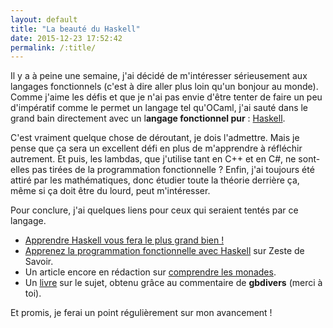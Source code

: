 ```yaml
---
layout: default
title: "La beauté du Haskell"
date: 2015-12-23 17:52:42
permalink: /:title/
---
```

Il y a à peine une semaine, j'ai décidé de m'intéresser sérieusement aux langages fonctionnels (c'est à dire aller plus loin qu'un bonjour au monde). Comme j'aime les défis et que je n'ai pas envie d'être tenter de faire un peu d'impératif comme le permet un langage tel qu'OCaml, j'ai sauté dans le grand bain directement avec un l**angage fonctionnel pur** : [Haskell](https://fr.wikipedia.org/wiki/Haskell).

C'est vraiment quelque chose de déroutant, je dois l'admettre. Mais je pense que ça sera un excellent défi en plus de m'apprendre à réfléchir autrement. Et puis, les lambdas, que j'utilise tant en C++ et en C#, ne sont-elles pas tirées de la programmation fonctionnelle ? Enfin, j'ai toujours été attiré par les mathématiques, donc étudier toute la théorie derrière ça, même si ça doit être du lourd, peut m'intéresser.

Pour conclure, j'ai quelques liens pour ceux qui seraient tentés par ce langage.

*   [Apprendre Haskell vous fera le plus grand bien !](http://lyah.haskell.fr/)
*   [Apprenez la programmation fonctionnelle avec Haskell](https://zestedesavoir.com/tutoriels/674/apprenez-la-programmation-fonctionnelle-avec-haskell/) sur Zeste de Savoir.
*   Un article encore en rédaction sur [comprendre les monades](https://zestedesavoir.com/forums/sujet/4898/comprendre-les-monades/).
*   Un [livre](http://book.realworldhaskell.org/) sur le sujet, obtenu grâce au commentaire de **gbdivers** (merci à toi).

Et promis, je ferai un point régulièrement sur mon avancement !
